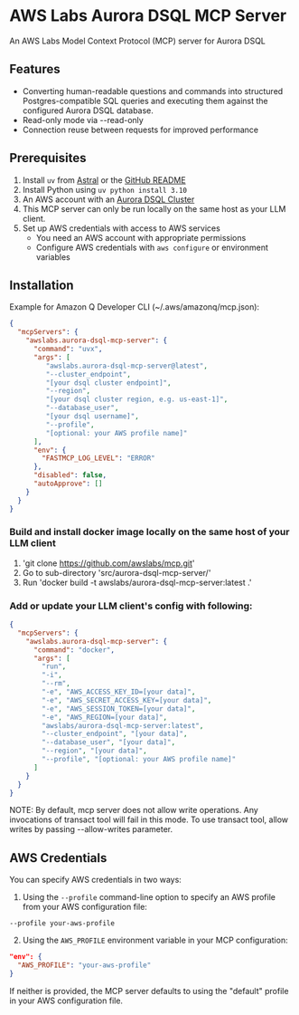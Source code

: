 # AWS Labs Aurora DSQL MCP Server

An AWS Labs Model Context Protocol (MCP) server for Aurora DSQL

## Features

- Converting human-readable questions and commands into structured Postgres-compatible SQL queries and executing them against the configured Aurora DSQL database.
- Read-only mode via --read-only
- Connection reuse between requests for improved performance

## Prerequisites

1. Install `uv` from [Astral](https://docs.astral.sh/uv/getting-started/installation/) or the [GitHub README](https://github.com/astral-sh/uv#installation)
2. Install Python using `uv python install 3.10`
3. An AWS account with an [Aurora DSQL Cluster](https://docs.aws.amazon.com/aurora-dsql/latest/userguide/getting-started.html)
4. This MCP server can only be run locally on the same host as your LLM client.
5. Set up AWS credentials with access to AWS services
   - You need an AWS account with appropriate permissions
   - Configure AWS credentials with `aws configure` or environment variables

## Installation

Example for Amazon Q Developer CLI (~/.aws/amazonq/mcp.json):

```json
{
  "mcpServers": {
    "awslabs.aurora-dsql-mcp-server": {
      "command": "uvx",
      "args": [
         "awslabs.aurora-dsql-mcp-server@latest",
         "--cluster_endpoint",
         "[your dsql cluster endpoint]",
         "--region",
         "[your dsql cluster region, e.g. us-east-1]",
         "--database_user",
         "[your dsql username]",
         "--profile",
         "[optional: your AWS profile name]"
      ],
      "env": {
        "FASTMCP_LOG_LEVEL": "ERROR"
      },
      "disabled": false,
      "autoApprove": []
    }
  }
}
```

### Build and install docker image locally on the same host of your LLM client

1. 'git clone https://github.com/awslabs/mcp.git'
2. Go to sub-directory 'src/aurora-dsql-mcp-server/'
3. Run 'docker build -t awslabs/aurora-dsql-mcp-server:latest .'

### Add or update your LLM client's config with following:
```json
{
  "mcpServers": {
    "awslabs.aurora-dsql-mcp-server": {
      "command": "docker",
      "args": [
        "run",
        "-i",
        "--rm",
        "-e", "AWS_ACCESS_KEY_ID=[your data]",
        "-e", "AWS_SECRET_ACCESS_KEY=[your data]",
        "-e", "AWS_SESSION_TOKEN=[your data]",
        "-e", "AWS_REGION=[your data]",
        "awslabs/aurora-dsql-mcp-server:latest",
        "--cluster_endpoint", "[your data]",
        "--database_user", "[your data]",
        "--region", "[your data]",
        "--profile", "[optional: your AWS profile name]"
      ]
    }
  }
}
```

NOTE: By default, mcp server does not allow write operations. Any invocations of transact tool will fail in this mode. To use transact tool, allow writes by passing --allow-writes parameter.

## AWS Credentials

You can specify AWS credentials in two ways:

1. Using the `--profile` command-line option to specify an AWS profile from your AWS configuration file:

```
--profile your-aws-profile
```

2. Using the `AWS_PROFILE` environment variable in your MCP configuration:

```json
"env": {
  "AWS_PROFILE": "your-aws-profile"
}
```

If neither is provided, the MCP server defaults to using the "default" profile in your AWS configuration file.
